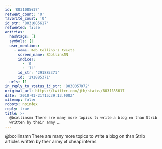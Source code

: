 ```yaml
---
id: '8031085617'
retweet_count: '0'
favorite_count: '0'
id_str: '8031085617'
retweeted: false
entities:
  hashtags: []
  symbols: []
  user_mentions:
    - name: Bob Collins's tweets
      screen_name: BCollinsMN
      indices:
        - '0'
        - '11'
      id_str: '291885371'
      id: '291885371'
  urls: []
in_reply_to_status_id_str: '8030057072'
original_url: https://twitter.com/jth/status/8031085617
date: '2010-01-21T15:39:13.000Z'
sitemap: false
robots: noindex
reply: true
title: >-
  @bcollinsmn There are many more topics to write a blog on than Strib articles
  written by their army …
---
```


@bcollinsmn There are many more topics to write a blog on than Strib articles written by their army of cheap interns.